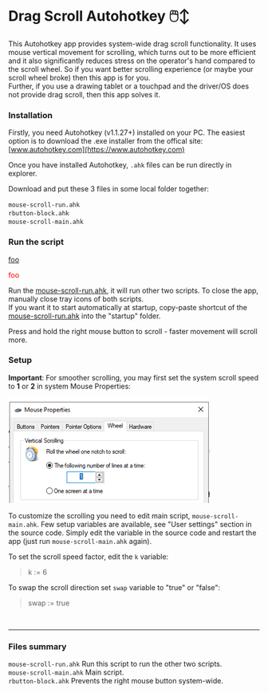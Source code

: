 # Drag Scroll Autohotkey 🖱️↕
This Autohotkey app provides system-wide drag scroll functionality. It uses mouse vertical movement for scrolling, which turns out to be more efficient and it also significantly reduces stress on the operator's hand compared to the scroll wheel. So if you want better scrolling experience (or maybe your scroll wheel broke) then this app is for you.  
Further, if you use a drawing tablet or a touchpad and the driver/OS does not provide drag scroll, then this app solves it.

### Installation
Firstly, you need Autohotkey (v1.1.27+) installed on your PC. The easiest option is to download the .exe installer from the offical site: [www.autohotkey.com](https://www.autohotkey.com)  

Once you have installed Autohotkey, `.ahk` files can be run directly in explorer.  

Download and put these 3 files in some local folder together:  

`mouse-scroll-run.ahk`  
`rbutton-block.ahk`   
`mouse-scroll-main.ahk`   


### Run the script

<a href="">foo</a>
<p style="color:#FF0000">foo</p>

Run the [mouse-scroll-run.ahk](mouse-scroll-run.ahk), it will run other two scripts.  To close the app, manually close tray icons of both scripts.  
If you want it to start automatically at startup, copy-paste shortcut of the [mouse-scroll-run.ahk]() into the "startup" folder. 

Press and hold the right mouse button to scroll - faster movement will scroll more.

### Setup 
**Important**: For smoother scrolling, you may first set the system scroll speed to **1** or **2** in system Mouse Properties:   

<img src="./img/wheel.png">  
 
To customize the scrolling you need to edit main script, `mouse-scroll-main.ahk`.
Few setup variables are available, see "User settings" section in the source code. Simply edit the variable in the source code and restart the app 
(just run `mouse-scroll-main.ahk` again).

To set the scroll speed factor, edit the `k` variable:  
> k := 6  

To swap the scroll direction set `swap` variable to "true" or "false":
> swap := true

<br>

---

### Files summary
`mouse-scroll-run.ahk` Run this script to run the other two scripts.  
`mouse-scroll-main.ahk` Main script.  
`rbutton-block.ahk` Prevents the right mouse button system-wide.
